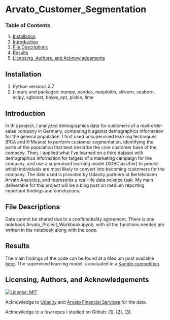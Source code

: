 # Arvato_Customer_Segmentation

### Table of Contents

1. [Installation](#installation)
2. [Introduction](#Introduction)
3. [File Descriptions](#files)
4. [Results](#results)
5. [Licensing, Authors, and Acknowledgements](#licensing)

## Installation <a name="installation"></a>

1. Python versions 3.7
1. Library and packages: numpy, pandas, matplotlib, sklearn, seaborn, scipy,
xgboost, bayes_opt, pickle, time

## Introduction <a name="Introduction"></a>

In this project, I analyzed demographics data for customers of a mail-order sales company in Germany, comparing it against demographics information for the general population. I first used unsupervised learning techniques (PCA and K-Means) to perform customer segmentation, identifying the parts of the population that best describe the core customer base of the company.
Then, I applied what I've learned on a third dataset with demographics information for targets of a marketing campaign for the company, and use a supervised learning model (XGBClassifier) to predict which individuals are most likely to convert into becoming customers for the company. The data used is provided by Udacity partners at Bertelsmann Arvato Analytics, and represents a real-life data science task. My main deliverable for this project will be a blog post on medium reporting important findings and conclusions.

## File Descriptions <a name="files"></a>

Data cannot be shared due to a confidentiality agreement.
There is one notebook Arvato_Project_Workbook.ipynb, with all the functions needed are written in the notebook along with the code.  

## Results<a name="results"></a>

The main findings of the code can be found at a Medium post available [here](https://zhaoyunma.medium.com/customer-segmentation-and-potential-customer-prediction-943760a4f6da).
The supervised learning model is evaluated in a [Kaggle competition](https://www.kaggle.com/c/udacity-arvato-identify-customers/leaderboard).

## Licensing, Authors, and Acknowledgements<a name="licensing"></a>
[![License: MIT](https://img.shields.io/badge/License-MIT-yellow.svg)](https://opensource.org/licenses/MIT)

Acknowledge to [Udacity](https://www.udacity.com/) and [Arvato Financial Services](https://finance.arvato.com/en-us/) for the data.  

Acknowledge to a few repos I studied on Github: [[1]](https://github.com/OliverFarren/arvato-udacity-customersegmentation), [[2]](https://github.com/pranaymodukuru/Bertelsmann-Arvato-customer-segmentation), [[3]](https://github.com/shihao-wen/Udacity-DSND).
